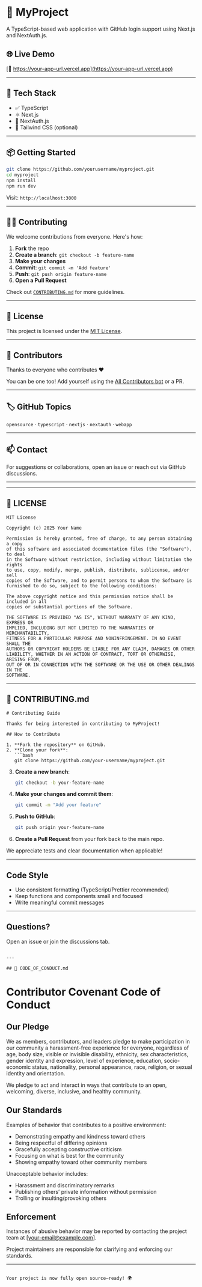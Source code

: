 # 🚀 MyProject

A TypeScript-based web application with GitHub login support using Next.js and NextAuth.js.

## 🌐 Live Demo

[🔗 https://your-app-url.vercel.app](https://your-app-url.vercel.app)

---

## 🧰 Tech Stack

- ✅ TypeScript
- ⚛️ Next.js
- 🔐 NextAuth.js
- 🎨 Tailwind CSS (optional)

---

## 📦 Getting Started

```bash
git clone https://github.com/yourusername/myproject.git
cd myproject
npm install
npm run dev
```

Visit: `http://localhost:3000`

---

## 🧑‍💻 Contributing

We welcome contributions from everyone. Here's how:

1. **Fork** the repo
2. **Create a branch**: `git checkout -b feature-name`
3. **Make your changes**
4. **Commit**: `git commit -m 'Add feature'`
5. **Push**: `git push origin feature-name`
6. **Open a Pull Request**

Check out [`CONTRIBUTING.md`](./CONTRIBUTING.md) for more guidelines.

---

## 📄 License

This project is licensed under the [MIT License](./LICENSE).

---

## 🙌 Contributors

Thanks to everyone who contributes ❤️

You can be one too! Add yourself using the [All Contributors bot](https://allcontributors.org/docs/en/bot/overview) or a PR.

---

## 🏷 GitHub Topics

`opensource` · `typescript` · `nextjs` · `nextauth` · `webapp`

---

## 📫 Contact

For suggestions or collaborations, open an issue or reach out via GitHub discussions.

---

---

## 📃 LICENSE

```
MIT License

Copyright (c) 2025 Your Name

Permission is hereby granted, free of charge, to any person obtaining a copy
of this software and associated documentation files (the "Software"), to deal
in the Software without restriction, including without limitation the rights
to use, copy, modify, merge, publish, distribute, sublicense, and/or sell
copies of the Software, and to permit persons to whom the Software is
furnished to do so, subject to the following conditions:

The above copyright notice and this permission notice shall be included in all
copies or substantial portions of the Software.

THE SOFTWARE IS PROVIDED "AS IS", WITHOUT WARRANTY OF ANY KIND, EXPRESS OR
IMPLIED, INCLUDING BUT NOT LIMITED TO THE WARRANTIES OF MERCHANTABILITY,
FITNESS FOR A PARTICULAR PURPOSE AND NONINFRINGEMENT. IN NO EVENT SHALL THE
AUTHORS OR COPYRIGHT HOLDERS BE LIABLE FOR ANY CLAIM, DAMAGES OR OTHER
LIABILITY, WHETHER IN AN ACTION OF CONTRACT, TORT OR OTHERWISE, ARISING FROM,
OUT OF OR IN CONNECTION WITH THE SOFTWARE OR THE USE OR OTHER DEALINGS IN THE
SOFTWARE.
```

---

## 🧭 CONTRIBUTING.md

```
# Contributing Guide

Thanks for being interested in contributing to MyProject!

## How to Contribute

1. **Fork the repository** on GitHub.
2. **Clone your fork**:
   ```bash
   git clone https://github.com/your-username/myproject.git
   ```
3. **Create a new branch**:
   ```bash
   git checkout -b your-feature-name
   ```
4. **Make your changes and commit them**:
   ```bash
   git commit -m "Add your feature"
   ```
5. **Push to GitHub**:
   ```bash
   git push origin your-feature-name
   ```
6. **Create a Pull Request** from your fork back to the main repo.

We appreciate tests and clear documentation when applicable!

---

## Code Style

- Use consistent formatting (TypeScript/Prettier recommended)
- Keep functions and components small and focused
- Write meaningful commit messages

---

## Questions?
Open an issue or join the discussions tab.
```

---

## 🤝 CODE_OF_CONDUCT.md

```
# Contributor Covenant Code of Conduct

## Our Pledge

We as members, contributors, and leaders pledge to make participation in our
community a harassment-free experience for everyone, regardless of age, body
size, visible or invisible disability, ethnicity, sex characteristics, gender
identity and expression, level of experience, education, socio-economic status,
nationality, personal appearance, race, religion, or sexual identity
and orientation.

We pledge to act and interact in ways that contribute to an open, welcoming,
diverse, inclusive, and healthy community.

## Our Standards

Examples of behavior that contributes to a positive environment:
- Demonstrating empathy and kindness toward others
- Being respectful of differing opinions
- Gracefully accepting constructive criticism
- Focusing on what is best for the community
- Showing empathy toward other community members

Unacceptable behavior includes:
- Harassment and discriminatory remarks
- Publishing others’ private information without permission
- Trolling or insulting/provoking others

## Enforcement

Instances of abusive behavior may be reported by contacting the project team at [your-email@example.com].

Project maintainers are responsible for clarifying and enforcing our standards.

---
```

Your project is now fully open source–ready! 🌍
